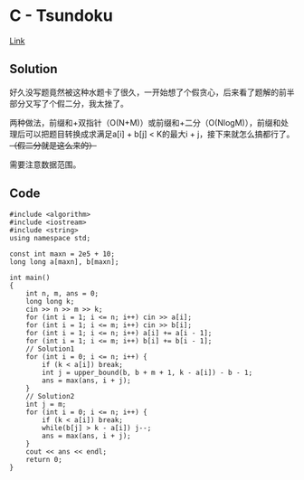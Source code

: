 # C - Tsundoku

[Link](https://atcoder.jp/contests/abc172/tasks/abc172_c)

## Solution

好久没写题竟然被这种水题卡了很久，一开始想了个假贪心，后来看了题解的前半部分又写了个假二分，我太挫了。

两种做法，前缀和+双指针（O(N+M)）或前缀和+二分（O(NlogM)），前缀和处理后可以把题目转换成求满足a[i] + b[j] < K的最大i + j，接下来就怎么搞都行了。~~（假二分就是这么来的）~~

需要注意数据范围。

## Code

    #include <algorithm>
    #include <iostream>
    #include <string>
    using namespace std;

    const int maxn = 2e5 + 10;
    long long a[maxn], b[maxn];

    int main()
    {
        int n, m, ans = 0;
        long long k;
        cin >> n >> m >> k;
        for (int i = 1; i <= n; i++) cin >> a[i];
        for (int i = 1; i <= m; i++) cin >> b[i];
        for (int i = 1; i <= n; i++) a[i] += a[i - 1];
        for (int i = 1; i <= m; i++) b[i] += b[i - 1];
        // Solution1
        for (int i = 0; i <= n; i++) {
            if (k < a[i]) break;
            int j = upper_bound(b, b + m + 1, k - a[i]) - b - 1;
            ans = max(ans, i + j);
        }
        // Solution2
        int j = m;
        for (int i = 0; i <= n; i++) {
            if (k < a[i]) break;
            while(b[j] > k - a[i]) j--;
            ans = max(ans, i + j);
        }
        cout << ans << endl;
        return 0;
    }

